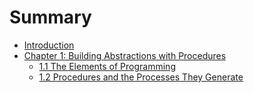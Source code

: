# Summary

* [Introduction](README.md)
* [Chapter 1: Building Abstractions with Procedures](/chapter1/1_1.md)
  * [1.1 The Elements of Programming](chapter1/1_1.md)
  * [1.2 Procedures and the Processes They Generate](chapter1/1_2.md)

